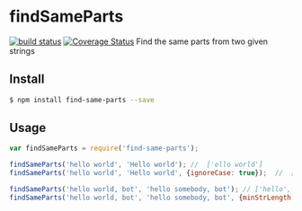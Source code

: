 
# findSameParts
[![build status](https://travis-ci.org/chenjihu/findSameParts.svg?branch=master)](https://github.com/chenjihu/findSameParts?branch=master)
[![Coverage Status](https://coveralls.io/repos/github/chenjihu/findSameParts/badge.svg?branch=master)](https://coveralls.io/github/chenjihu/findSameParts?branch=master)
Find the same parts from two given strings


## Install

```bash
$ npm install find-same-parts --save
```

## Usage

```javascript
var findSameParts = require('find-same-parts');

findSameParts('hello world', 'Hello world'); //  ['ello world']
findSameParts('hello world', 'Hello world', {ignoreCase: true});  //  ['hello world']

findSameParts('hello world, bot', 'hello somebody, bot'); // ['hello', 'bot']
findSameParts('hello world, bot', 'hello somebody, bot', {minStrLength: 4}); ['hello']
```
